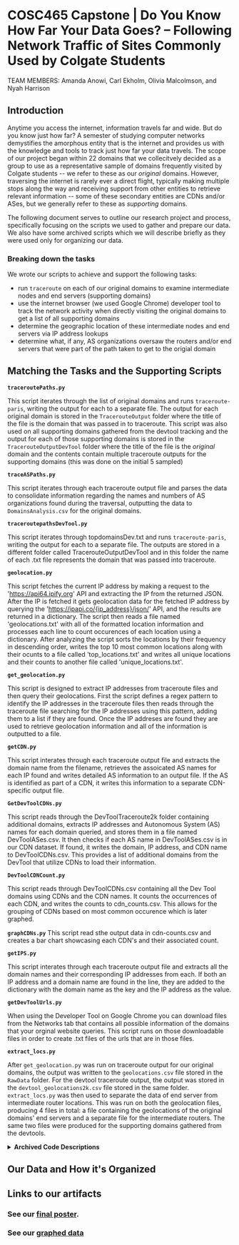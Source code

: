 # COSC465 Capstone | Do You Know How Far Your Data Goes? – Following Network Traffic of Sites Commonly Used by Colgate Students
TEAM MEMBERS: Amanda Anowi, Carl Ekholm, Olivia Malcolmson, and Nyah Harrison

## Introduction
Anytime you access the internet, information travels far and wide. But do you know just how far? A semester of studying computer networks demystifies the amorphous entity that is the internet and provides us with the knowledge and tools to track just how far your data travels. The scope of our project began within 22 domains that we collecitvely decided as a group to use as a representative sample of domains frequently visited by Colgate students -- we refer to these as our *original* domains. However, traversing the internet is rarely ever a direct flight, typically making multiple stops along the way and receiving support from other entities to retrieve relevant information -- some of these secondary entities are CDNs and/or ASes, but we generally refer to these as *supporting* domains.

The following document serves to outline our research project and process, specifically focusing on the scripts we used to gather and prepare our data. We also have some archived scripts which we will describe briefly as they were used only for organizing our data.


### Breaking down the tasks
We wrote our scripts to achieve and support the following tasks:
- run `traceroute` on each of our original domains to examine intermediate nodes and end servers (supporting domains)
- use the internet browser (we used Google Chrome) developer tool to track the network activity when directly visiting the original domains to get a list of all supporting domains  
- determine the geographic location of these intermediate nodes and end servers via IP address lookups
- determine what, if any, AS organizations oversaw the routers and/or end servers that were part of the path taken to get to the origial domain

## Matching the Tasks and the Supporting Scripts
**`traceroutePaths.py`**

This script iterates through the list of original domains and runs `traceroute-paris`, writing the output for each to a separate file. The output for each original domain is stored in the `TracerouteOutput` folder where the title of the file is the domain that was passed in to traceroute. This script was also used on all supporting domains gathered from the devtool tracking and the output for each of those supporting domains is stored in the `TracerouteOutputDevTool` folder where the title of the file is the *original* domain and the contents contain multiple traceroute outputs for the supporting domains (this was done on the initial 5 sampled)


**`traceASPaths.py`**

This script iterates through each traceroute output file and parses the data to consolidate information regarding the names and numbers of AS organizations found during the traversal, outputting the data to `DomainsAnalysis.csv` for the original domains.


**`traceroutepathsDevTool.py`**

This script iterates through topdomainsDev.txt and runs `traceroute-paris`, writing the output for each to a separate file. The outputs are stored in a different folder called TracerouteOutputDevTool and in this folder the name of each .txt file represents the domain that was passed into traceroute.


**`geolocation.py`**

This script fetches the current IP address by making a request to the 'https://api64.ipify.org' API and extracting the IP from the returned JSON. After the IP is fetched it gets geolocation data for the fetched IP address by querying the 'https://ipapi.co/{ip_address}/json/' API, and the results are returned in a dictionary. The script then reads a file named 'geolocations.txt' with all of the formatted location information and processes each line to count occurences of each location using a dictionary. After analyzing the script sorts the locations by their frequency in descending order, writes the top 10 most common locations along with their ocunts to a file called 'top_locations.txt' and writes all unique locations and their counts to another file called 'unique_locations.txt'. 


**`get_geolocation.py`**

This script is designed to extract IP addresses from traceroute files and then query their geolocations. First the script defines a regex pattern to identify the IP addresses in the traceroute files then reads through the traceroute file searching for the IP addresses using this pattern, adding them to a list if they are found. Once the IP addreses are found they are used to retrieve geolocation information and all of the information is outputted to a file.


**`getCDN.py`**

This script interates through each traceroute output file and extracts the domain name from the filename, retrieves the assoicated AS names for each IP found and writes detailed AS information to an output file. If the AS is identified as part of a CDN, it writes this information to a separate CDN-specific output file.


**`GetDevToolCDNs.py`**

This script reads through the DevToolTraceroute2k folder containing additional domains, extracts IP addresses and Autonomous System (AS) names for each domain queried, and stores them in a file named DevToolASes.csv. It then checks if each AS name in DevToolASes.csv is in our CDN dataset. If found, it writes the domain, IP address, and CDN name to DevToolCDNs.csv. This provides a list of additional domains from the DevTool that utilize CDNs to load their information.

**`DevToolCDNCount.py`**

This script reads through DevToolCDNs.csv containing all the Dev Tool domains using CDNs and the CDN names. It counts the occurrences of each CDN, and writes the counts to cdn_counts.csv. This allows for the grouping of CDNs based on most common occurence which is later graphed. 

**`graphCDNs.py`**
This script read sthe output data in cdn-counts.csv and creates a bar chart showcasing each CDN's and their associated count.

**`getIPS.py`**

This script interates through each traceroute output file and extracts all the domain names and their corresponding IP addresses from each. If both an IP address and a domain name are found in the line, they are added to the dictionary with the domain name as the key and the IP address as the value.


**`getDevToolUrls.py`**

When using the Developer Tool on Google Chrome you can download files from the Networks tab that contains all possible information of the domains that your orginal website queries. This script runs on those downloadable files in order to create .txt files of the urls that are in those files. 

**`extract_locs.py`**

After `get_geolocation.py` was run on traceroute output for our original domains, the output was written to the `geolocations.csv` file stored in the `RawData` folder. For the devtool traceroute output, the output was stored in the `devtool_geolocations2k.csv` file stored in the same folder. `extract_locs.py` was then used to separate the data of end server from intermediate router locations. This was run on both the geolocation files, producing 4 files in total: a file containing the geolocations of the original domains' end servers and a separate file for the intermediate routers. The same two files were produced for the supporting domains gathered from the devtools.


<details>
<summary><strong> Archived Code Descriptions </strong></summary>
<blockquote><strong><code>devtoolorg.py</code></strong> 
<hr> Script for separating traceroute output of supporting domains that had originally been compiled into one txt file according to the original domain into separate txt files for each supporting domain organized by folders of the original domain they were supporting
</blockquote>
<br>
<p>For instance, all of the traceroute output for all supporting domains found via the devtool for chatGPT were in one file like so:</p>
                
    CONTENTS OF chatopenai.com.txt:
    traceroute to chat.openai.com (104.18.37.228), 30 hops max, 30 bytes packets
    1  172.17.0.1 (172.17.0.1)  0.067ms    0.064ms    0.054ms  
    ...

    traceroute to cdn.oaistatic.com (104.18.41.158), 30 hops max, 30 bytes packets
    1  172.17.0.1 (172.17.0.1)  0.045ms    0.040ms    0.035ms  
    ...
        
<p>But these were then separated into files under the same folder of the original domain they supported, following a structure more similar to the following:</p>

    -- /DevToolTraceRoute2k
        | -- chat.openai.com/
            | -- chat.openai.com.txt
            -- cdn.oaistatic.com.txt

<blockquote><strong><code>consolidate_loc_info.py</code></strong> 
<hr> Script for consolidating all location information into pandas dataframes and outputting the information to csv files with counts and totals we could use for graphs. The data stored in the resulting 4 csv files from running the `extract_locs.py` script were a bit disorganized and contained a lot of unnecessary text (e.g., the every IP address was formatted as 'IP: X.X.X.X'). `consolidate_loc.py` was written to clean the data in these csv files (remove any unnecessary text in the cells such as the 'IP: ' part). After the data was reformatted, this script also read the end server and intermediate server location csv files and merged them by reading them into a pandas DataFrame and concatenating them together. The resulting files were then able to be exported to a <a href='https://docs.google.com/spreadsheets/d/1jWDt9uKFmqKqRPY1z8sq_pW4y45KRiSemPMj5bk3cjY/edit#gid=424344175'>Google Sheet</a> where the data could be graphed. 
</blockquote>

</details>

## Our Data and How it's Organized


## Links to our artifacts
### See our [final poster](https://docs.google.com/presentation/d/1s7KjgZjiOWT0BBllw7Mlzerl64zBnTOY/edit#slide=id.g2d17fba3423_1_34).

### See our [graphed data](https://docs.google.com/spreadsheets/d/1jWDt9uKFmqKqRPY1z8sq_pW4y45KRiSemPMj5bk3cjY/edit?usp=sharing)
